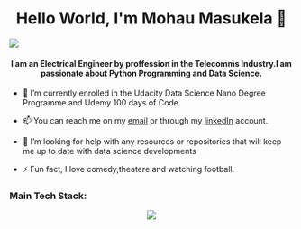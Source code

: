 <h1 align="center"> Hello World, I'm Mohau Masukela 👋</h1>


<p>

![](https://komarev.com/ghpvc/?username=Mohau-00-01)


</p>


<h4 align="center">
I am an Electrical Engineer by proffession in the Telecomms Industry.I am passionate about Python Programming and Data Science.
</h4>



- 🌱 I’m currently enrolled in the Udacity Data Science Nano Degree Programme and Udemy 100 days of Code.
  
- 📫 You can reach me on my [email](mohaumasukela@gmail.com) or through my [linkedIn](https://www.linkedin.com/in/mohau-masukela-a460a419/) account.
  
- 🤝 I’m looking for help with any resources or repositories that will keep me up to date with data science developments
- ⚡ Fun fact, I love comedy,theatere and watching football.




<h3>Main Tech Stack:</h3>



<p align="center">
  <a href="https://skillicons.dev">
    <img src="https://skillicons.dev/icons?i=git,javascript,html,css,bootstrap,vscode,python,django,sqlite,flask&perline=8" />
  </a>
</p>
